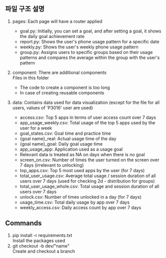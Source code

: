 ## 파일 구조 설명
1. pages: Each page will have a router applied
   - goal.py: Initially, you can set a goal, and after setting a goal, it shows the daily goal achievement rate
   - report.py: Shows the user's phone usage pattern for a specific date
   - weekly.py: Shows the user's weekly phone usage pattern
   - group.py: Assigns users to specific groups based on their usage patterns and compares the average within the group with the user's pattern

2. component: There are additional components <br/>
   Files in this folder
   - The code to create a component is too long
   - In case of creating reusable components

3. data: Contains data used for data visualization (except for the file for all users, values of 'P3016' user are used)
   - access.csv: Top 5 apps in terms of user access count over 7 days
   - app_usage_weekly.csv: Total usage of the top 5 apps used by the user for a week
   - goal_states.csv: Goal time and practice time
   - {goal name}_real: Actual usage time of the day
   - {goal name}_goal: Daily goal usage time
   - app_usage_app: Application used as a usage goal
   - Relevant data is treated as NA on days when there is no goal
   - screen_on.csv: Number of times the user turned on the screen over 7 days (irrelevant to unlocking)
   - top_apps.csv: Top 5 most used apps by the user (for 7 days)
   - total_user_usage.csv: Average total usage / session duration of all users over 7 days (used for checking 2d - distribution for groups)
   - total_user_usage_whole.csv: Total usage and session duration of all users over 7 days
   - unlock.csv: Number of times unlocked in a day (for 7 days)
   - usage_time.csv: Total daily usage by app over 7 days
   - weekly_access.csv: Daily access count by app over 7 days

## Commands
1. pip install -r requirements.txt <br/>
   Install the packages used
2. git checkout -b dev/"name" <br/>
   Create and checkout a branch
